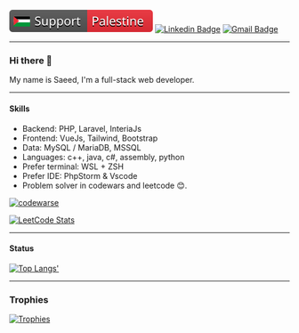 ![Support Palestine](https://raw.githubusercontent.com/Ademking/Support-Palestine/main/Support-Palestine.svg)
[![Linkedin Badge](https://img.shields.io/badge/-Linkedin-blue?style=flat&logo=Linkedin&logoColor=white&link=https://www.linkedin.com/in/saeed-ayman20359/)](https://www.linkedin.com/in/saeed-ayman20359/)
[![Gmail Badge](https://img.shields.io/badge/-Email-c14438?style=flat&logo=Gmail&logoColor=white&link=mailto:saeed20359@gmail.com)](mailto:saeed20359@gmail.com)

---

### Hi there 👋

My name is Saeed, I'm a full-stack web developer.

---

#### Skills
- Backend: PHP, Laravel, InteriaJs
- Frontend: VueJs, Tailwind, Bootstrap
- Data: MySQL / MariaDB, MSSQL
- Languages: c++, java, c#, assembly, python
- Prefer terminal: WSL + ZSH
- Prefer IDE: PhpStorm & Vscode
- Problem solver in codewars and leetcode 😊.

[![codewarse](https://www.codewars.com/users/Saeed-Ayman/badges/large)](https://www.codewars.com/users/Saeed-Ayman)

[![LeetCode Stats](https://leetcard.jacoblin.cool/saeed20359?theme=nord&extension=activity)](https://leetcode.com/saeed20359)

---

#### Status
[![Top Langs'](https://github-readme-stats.vercel.app/api/top-langs/?username=saeed-ayman&theme=dracula&layout=donut&hide=html)](https://github.com/saeed-ayman?tab=follow)

---

### Trophies 
[![Trophies](https://github-profile-trophy.vercel.app/?username=saeed-ayman&theme=nord&row=2&column=5&margin-w=15&margin-h=15)](https://github.com/saeed-ayman?tab=follow)
